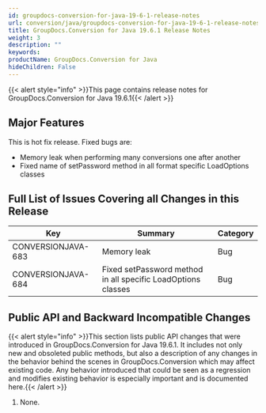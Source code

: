 ```yaml
---
id: groupdocs-conversion-for-java-19-6-1-release-notes
url: conversion/java/groupdocs-conversion-for-java-19-6-1-release-notes
title: GroupDocs.Conversion for Java 19.6.1 Release Notes
weight: 3
description: ""
keywords: 
productName: GroupDocs.Conversion for Java
hideChildren: False
---
```

{{< alert style="info" >}}This page contains release notes for GroupDocs.Conversion for Java 19.6.1{{< /alert >}}

## Major Features 

This is hot fix release. Fixed bugs are: 

*   Memory leak when performing many conversions one after another    
*   Fixed name of setPassword method in all format specific LoadOptions classes
    

## Full List of Issues Covering all Changes in this Release

| Key | Summary | Category |
| --- | --- | --- |
| CONVERSIONJAVA-683 | Memory leak | Bug |
| CONVERSIONJAVA-684 | Fixed setPassword method in all specific LoadOptions classes | Bug |

## Public API and Backward Incompatible Changes

{{< alert style="info" >}}This section lists public API changes that were introduced in GroupDocs.Conversion for Java 19.6.1. It includes not only new and obsoleted public methods, but also a description of any changes in the behavior behind the scenes in GroupDocs.Conversion which may affect existing code. Any behavior introduced that could be seen as a regression and modifies existing behavior is especially important and is documented here.{{< /alert >}}

1.  None.
